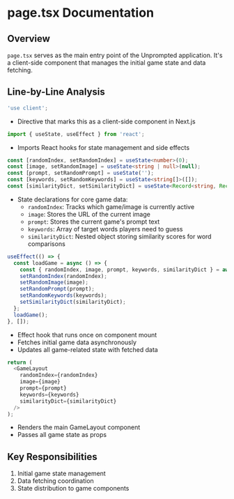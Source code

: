 # page.tsx Documentation

## Overview
`page.tsx` serves as the main entry point of the Unprompted application. It's a client-side component that manages the initial game state and data fetching.

## Line-by-Line Analysis

```typescript
'use client';
```
- Directive that marks this as a client-side component in Next.js

```typescript
import { useState, useEffect } from 'react';
```
- Imports React hooks for state management and side effects

```typescript
const [randomIndex, setRandomIndex] = useState<number>(0);
const [image, setRandomImage] = useState<string | null>(null);
const [prompt, setRandomPrompt] = useState('');
const [keywords, setRandomKeywords] = useState<string[]>([]);
const [similarityDict, setSimilarityDict] = useState<Record<string, Record<string, number>>>({});
```
- State declarations for core game data:
  - `randomIndex`: Tracks which game/image is currently active
  - `image`: Stores the URL of the current image
  - `prompt`: Stores the current game's prompt text
  - `keywords`: Array of target words players need to guess
  - `similarityDict`: Nested object storing similarity scores for word comparisons

```typescript
useEffect(() => {
  const loadGame = async () => {
    const { randomIndex, image, prompt, keywords, similarityDict } = await getRandomImageAndPrompt();
    setRandomIndex(randomIndex);
    setRandomImage(image);
    setRandomPrompt(prompt);
    setRandomKeywords(keywords);
    setSimilarityDict(similarityDict);
  };
  loadGame();
}, []);
```
- Effect hook that runs once on component mount
- Fetches initial game data asynchronously
- Updates all game-related state with fetched data

```typescript
return (
  <GameLayout 
    randomIndex={randomIndex} 
    image={image} 
    prompt={prompt} 
    keywords={keywords}
    similarityDict={similarityDict}
  />
);
```
- Renders the main GameLayout component
- Passes all game state as props

## Key Responsibilities
1. Initial game state management
2. Data fetching coordination
3. State distribution to game components